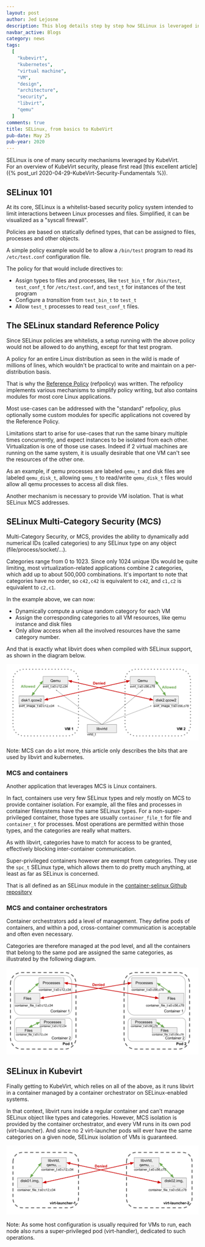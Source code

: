 ```yaml
---
layout: post
author: Jed Lejosne
description: This blog details step by step how SELinux is leveraged in KubeVirt to isolate virtual machines from each other.
navbar_active: Blogs
category: news
tags:
  [
    "kubevirt",
    "kubernetes",
    "virtual machine",
    "VM",
    "design",
    "architecture",
    "security",
    "libvirt",
    "qemu"
  ]
comments: true
title: SELinux, from basics to KubeVirt
pub-date: May 25
pub-year: 2020
---
```

SELinux is one of many security mechanisms leveraged by KubeVirt.  
For an overview of KubeVirt security, please first read [this excellent article]({% post_url 2020-04-29-KubeVirt-Security-Fundamentals %}).

## SELinux 101

At its core, SELinux is a whitelist-based security policy system intended to limit interactions between Linux processes and files. Simplified, it can be visualized as a "syscall firewall".

Policies are based on statically defined types, that can be assigned to files, processes and other objects.

A simple policy example would be to allow a `/bin/test` program to read its `/etc/test.conf` configuration file.

The policy for that would include directives to:
* Assign types to files and processes, like `test_bin_t` for `/bin/test`, `test_conf_t` for `/etc/test.conf`, and `test_t` for instances of the test program
* Configure a *transition* from `test_bin_t` to `test_t`
* Allow `test_t` processes to read `test_conf_t` files.

## The SELinux standard Reference Policy

Since SELinux policies are whitelists, a setup running with the above policy would not be allowed to do anything, except for that test program.

A policy for an entire Linux distribution as seen in the wild is made of millions of lines, which wouldn't be practical to write and maintain on a per-distribution basis.

That is why the [Reference Policy](https://github.com/SELinuxProject/refpolicy) (refpolicy) was written. The refpolicy implements various mechanisms to simplify policy writing, but also contains modules for most core Linux applications.

Most use-cases can be addressed with the "standard" refpolicy, plus optionally some custom modules for specific applications not covered by the Reference Policy.

Limitations start to arise for use-cases that run the same binary multiple times concurrently, and expect instances to be isolated from each other. Virtualization is one of those use cases. Indeed if 2 virtual machines are running on the same system, it is usually desirable that one VM can't see the resources of the other one.

As an example, if qemu processes are labeled `qemu_t` and disk files are labeled `qemu_disk_t`, allowing `qemu_t` to read/write `qemu_disk_t` files would allow all qemu processes to access all disk files.

Another mechanism is necessary to provide VM isolation. That is what SELinux MCS addresses.

## SELinux Multi-Category Security (MCS)

Multi-Category Security, or MCS, provides the ability to dynamically add numerical IDs (called categories) to any SELinux type on any object (file/process/socket/...).

Categories range from 0 to 1023. Since only 1024 unique IDs would be quite limiting, most virtualization-related applications combine 2 categories, which add up to about 500,000 combinations. It's important to note that categories have no order, so `c42,c42` is equivalent to `c42`, and `c1,c2` is equivalent to `c2,c1`.

In the example above, we can now:
* Dynamically compute a unique random category for each VM
* Assign the corresponding categories to all VM resources, like qemu instance and disk files
* Only allow access when all the involved resources have the same category number.

And that is exactly what libvirt does when compiled with SELinux support, as shown in the diagram below.

![Components View](/assets/2020-05-25-SELinux-from-basics-to-KubeVirt/libvirt.svg)

Note: MCS can do a lot more, this article only describes the bits that are used by libvirt and kubernetes.

### MCS and containers

Another application that leverages MCS is Linux containers.

In fact, containers use very few SELinux types and rely mostly on MCS to provide container isolation. For example, all the files and processes in container filesystems have the same SELinux types. For a non-super-privileged container, those types are usually `container_file_t` for file and `container_t` for processes. Most operations are permitted within those types, and the categories are really what matters.

As with libvirt, categories have to match for access to be granted, effectively blocking inter-container communication.

Super-privileged containers however are exempt from categories. They use the `spc_t` SELinux type, which allows them to do pretty much anything, at least as far as SELinux is concerned.

That is all defined as an SELinux module in the [container-selinux Github repository](https://github.com/containers/container-selinux)

### MCS and container orchestrators

Container orchestrators add a level of management. They define pods of containers, and within a pod, cross-container communication is acceptable and often even necessary.

Categories are therefore managed at the pod level, and all the containers that belong to the same pod are assigned the same categories, as illustrated by the following diagram.

![Components View](/assets/2020-05-25-SELinux-from-basics-to-KubeVirt/kubernetes.svg)

## SELinux in Kubevirt

Finally getting to KubeVirt, which relies on all of the above, as it runs libvirt in a container managed by a container orchestrator on SELinux-enabled systems.

In that context, libvirt runs inside a regular container and can't manage SELinux object like types and categories. However, MCS isolation is provided by the container orchestrator, and every VM runs in its own pod (virt-launcher). And since no 2 virt-launcher pods will ever have the same categories on a given node, SELinux isolation of VMs is guaranteed.

![Components View](/assets/2020-05-25-SELinux-from-basics-to-KubeVirt/kubevirt.svg)

Note: As some host configuration is usually required for VMs to run, each node also runs a super-privileged pod (virt-handler), dedicated to such operations.
